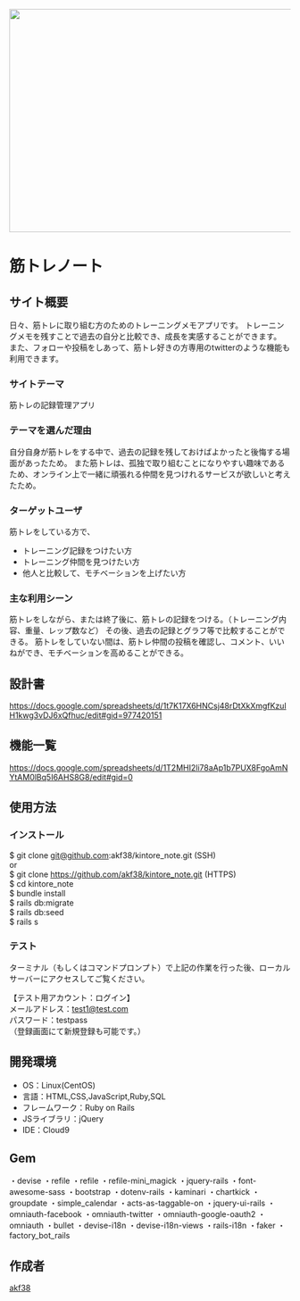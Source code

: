 <img src="https://user-images.githubusercontent.com/75315945/112314914-e9f12e80-8cec-11eb-958c-3b6ea72093c2.jpg" height='400px' width='800px' ><br>
# 筋トレノート

## サイト概要
日々、筋トレに取り組む方のためのトレーニングメモアプリです。
トレーニングメモを残すことで過去の自分と比較でき、成長を実感することができます。
また、フォローや投稿をしあって、筋トレ好きの方専用のtwitterのような機能も利用できます。

### サイトテーマ
筋トレの記録管理アプリ

### テーマを選んだ理由
自分自身が筋トレをする中で、過去の記録を残しておけばよかったと後悔する場面があったため。
また筋トレは、孤独で取り組むことになりやすい趣味であるため、オンライン上で一緒に頑張れる仲間を見つけれるサービスが欲しいと考えたため。

### ターゲットユーザ
筋トレをしている方で、
- トレーニング記録をつけたい方
- トレーニング仲間を見つけたい方
- 他人と比較して、モチベーションを上げたい方

### 主な利用シーン
筋トレをしながら、または終了後に、筋トレの記録をつける。（トレーニング内容、重量、レップ数など）
その後、過去の記録とグラフ等で比較することができる。
筋トレをしていない間は、筋トレ仲間の投稿を確認し、コメント、いいねができ、モチベーションを高めることができる。

## 設計書
https://docs.google.com/spreadsheets/d/1t7K17X6HNCsj48rDtXkXmgfKzulH1kwg3vDJ6xQfhuc/edit#gid=977420151

## 機能一覧
https://docs.google.com/spreadsheets/d/1T2MHI2li78aAp1b7PUX8FgoAmNYtAM0lBq5I6AHS8G8/edit#gid=0

## 使用方法

### インストール
$ git clone git@github.com:akf38/kintore_note.git (SSH)<br>
or <br>
$ git clone https://github.com/akf38/kintore_note.git (HTTPS) <br>
$ cd kintore_note <br>
$ bundle install<br>
$ rails db:migrate<br>
$ rails db:seed<br>
$ rails s <br>

### テスト
ターミナル（もしくはコマンドプロンプト）で上記の作業を行った後、ローカルサーバーにアクセスしてご覧ください。

【テスト用アカウント：ログイン】 <br>
メールアドレス：test1@test.com<br>
パスワード：testpass<br>
（登録画面にて新規登録も可能です。）
## 開発環境
- OS：Linux(CentOS)
- 言語：HTML,CSS,JavaScript,Ruby,SQL
- フレームワーク：Ruby on Rails
- JSライブラリ：jQuery
- IDE：Cloud9

## Gem
・devise 
・refile
・refile
・refile-mini_magick
・jquery-rails
・font-awesome-sass
・bootstrap
・dotenv-rails
・kaminari
・chartkick
・groupdate
・simple_calendar
・acts-as-taggable-on
・jquery-ui-rails
・omniauth-facebook
・omniauth-twitter
・omniauth-google-oauth2
・omniauth
・bullet
・devise-i18n
・devise-i18n-views
・rails-i18n
・faker
・factory_bot_rails

## 作成者
[akf38](https://github.com/akf38)